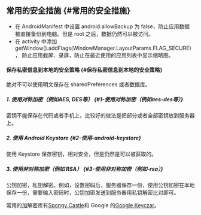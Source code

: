 ## 常用的安全措施 {#常用的安全措施}

* 在 AndroidManifest 中设置 android:allowBackup 为 false，防止应用数据被直接备份到电脑。但是 root 之后，数据仍然可以被访问。
* 在 activity 中添加 getWindow\(\).addFlags\(WindowManager.LayoutParams.FLAG\_SECURE\)， 防止应用截屏、录屏，防止在最近使用的应用列表中显示缩略图。

#### 保存私密信息到本地的安全策略 {#保存私密信息到本地的安全策略}

绝对不可以使用明文保存在 sharedPreferences 或者数据库。

##### 1. 使用对称加密（例如AES, DES等） {#1-使用对称加密（例如aes-des等）}

密钥不能保存在代码或者手机上，比较好的做法是把部分或者全部密钥放到服务器上。

##### 2. 使用 Android Keystore {#2-使用-android-keystore}

使用 Keystore 保存密钥，相对安全，但是仍然是可以被获取的。

##### 3. 使用非对称加密（例如 RSA） {#3-使用非对称加密（例如-rsa）}

公钥加密，私钥解密。例如，设置密码后，服务器保存一份，使用公钥加密在本地保存一份，需要输入密码时，公钥加密发送到服务器用私钥解密比对即可。

常用的加解密库有[Spongy Castle](https://rtyley.github.io/spongycastle/)和 Google 的[Google Keyczar](https://github.com/google/keyczar)。

